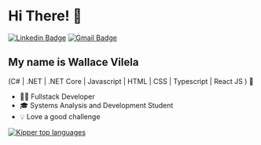 <h1>Hi There! 👋</h1>

[![Linkedin Badge](https://img.shields.io/badge/-LinkedIn-6633cc?style=flat-square&logo=Linkedin&logoColor=white&link=https://www.linkedin.com/in/fernanda-kipper-5958a61a9/)](https://www.linkedin.com/in/wallace-vilela-538728247/)
[![Gmail Badge](https://img.shields.io/badge/-wallace.vilela9@gmail.com-6633cc?style=flat-square&logo=Gmail&logoColor=white&link=mailto:wallace.vilela9@gmail.com)](mailto:wallace.vilela9@gmail.com)

## My name is Wallace Vilela
(C# | .NET | .NET Core  | Javascript | HTML | CSS | Typescript | React JS ) 🚀
- 👩‍💻 Fullstack Developer
- 🎓 Systems Analysis and Development Student
- 💡 Love a good challenge

<div align="left">  
 
[![Kipper top languages](https://github-readme-stats.vercel.app/api/top-langs/?username=wallacevilela7&theme=blue-white)](https://github.com/anuraghazra/github-readme-stats)
 
 </div>

